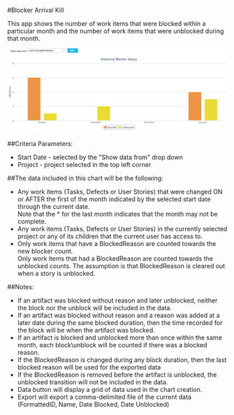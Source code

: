 #Blocker Arrival Kill

This app shows the number of work items that were blocked within a particular 
month and the number of work items that were unblocked during that month.  

![ScreenShot](/images/blocker-arrival-kill.png) 

##Criteria Parameters:

 * Start Date - selected by the "Show data from" drop down 
 * Project    - project selected in the top left corner  

##The data included in this chart will be the following:  

 * Any work items (Tasks, Defects or User Stories) that were changed 
   ON or AFTER the first of the month indicated by the selected start date through the current date.  
   Note that the * for the last month indicates that the month may not be complete.  
 * Any work items (Tasks, Defects or User Stories) in the currently selected 
   project or any of its children that the current user has access to.   
 * Only work items that have a BlockedReason are counted towards the new blocker count.  
   Only work items that had a BlockedReason are counted towards the unblocked counts. 
   The assumption is that BlockedReason is cleared out when a story is unblocked.   

##Notes:
 * If an artifact was blocked without reason and later unblocked, neither the block nor the unblock will be included in the data.
 * If an artifact was blocked without reason and a reason was added at a later date during the same blocked duration, then the time
   recorded for the block will be when the artifact was blocked.  
 * If an artifact is blocked and unblocked more than once within the same month, each block\unblock will be counted if there was a blocked reason.  
 * If the BlockedReason is changed during any block duration, then the last blocked reason will be used for the exported data
 * If the BlockedReason is removed before the artifact is unblocked, the unblocked transition will not be included in the data.
 * Data button will display a grid of data used in the chart creation.  
 * Export will export a comma-delimited file of the current data (FormattedID, Name, Date Blocked, Date Unblocked)  